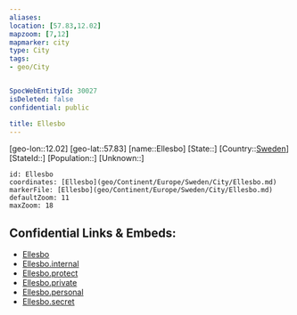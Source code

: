 ```yaml
---
aliases: 
location: [57.83,12.02]
mapzoom: [7,12] 
mapmarker: city 
type: City
tags:
- geo/City


SpocWebEntityId: 30027
isDeleted: false
confidential: public

title: Ellesbo
---
```

[geo-lon::12.02]
[geo-lat::57.83]
[name::Ellesbo]
[State::]
[Country::[Sweden](geo/Continent/Europe/Sweden.md)]
[StateId::]
[Population::]
[Unknown::]


```leaflet
id: Ellesbo
coordinates: [Ellesbo](geo/Continent/Europe/Sweden/City/Ellesbo.md)
markerFile: [Ellesbo](geo/Continent/Europe/Sweden/City/Ellesbo.md)
defaultZoom: 11 
maxZoom: 18
```


## Confidential Links & Embeds: 
- [Ellesbo](../../../../../../_public/geo/Continent/Europe/Sweden/City/Ellesbo.md) 
- [Ellesbo.internal](../../../../../../_internal/geo/Continent/Europe/Sweden/City/Ellesbo.internal.md) 
- [Ellesbo.protect](../../../../../../_protect/geo/Continent/Europe/Sweden/City/Ellesbo.protect.md) 
- [Ellesbo.private](../../../../../../_private/geo/Continent/Europe/Sweden/City/Ellesbo.private.md) 
- [Ellesbo.personal](../../../../../../_personal/geo/Continent/Europe/Sweden/City/Ellesbo.personal.md) 
- [Ellesbo.secret](../../../../../../_secret/geo/Continent/Europe/Sweden/City/Ellesbo.secret.md) 
